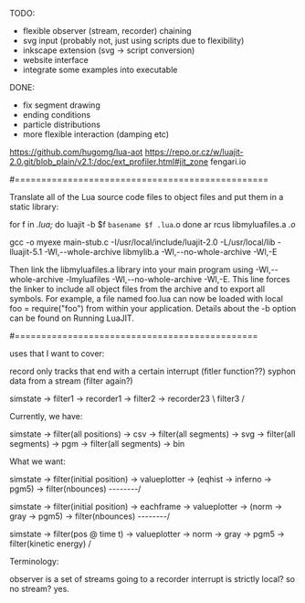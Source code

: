 TODO:

* flexible observer (stream, recorder) chaining
* svg input (probably not, just using scripts due to flexibility)
* inkscape extension (svg -> script conversion)
* website interface
* integrate some examples into executable

DONE:

* fix segment drawing
* ending conditions
* particle distributions
* more flexible interaction (damping etc)


https://github.com/hugomg/lua-aot
https://repo.or.cz/w/luajit-2.0.git/blob_plain/v2.1:/doc/ext_profiler.html#jit_zone
fengari.io

#================================================

Translate all of the Lua source code files to object files and put them in a static library:

for f in *.lua;* do
    luajit -b $f `basename $f .lua`.o
done
ar rcus libmyluafiles.a *.o*

gcc -o myexe main-stub.c -I/usr/local/include/luajit-2.0 -L/usr/local/lib -lluajit-5.1 -Wl,--whole-archive libmylib.a -Wl,--no-whole-archive -Wl,-E

Then link the libmyluafiles.a library into your main program using -Wl,--whole-archive -lmyluafiles -Wl,--no-whole-archive -Wl,-E.
This line forces the linker to include all object files from the archive and to export all symbols.
For example, a file named foo.lua can now be loaded with local foo = require("foo") from within your application.
Details about the -b option can be found on Running LuaJIT.

#==============================================

uses that I want to cover:

record only tracks that end with a certain interrupt (fitler function??)
syphon data from a stream (filter again?)

simstate -> filter1 -> recorder1
         -> filter2 -> recorder23
         \  filter3 /

Currently, we have:

simstate -> filter(all positions) -> csv
         -> filter(all segments) -> svg
         -> filter(all segments) -> pgm
         -> filter(all segments) -> bin

What we want:

simstate -> filter(initial position) -> valueplotter -> (eqhist -> inferno -> pgm5)
         -> filter(nbounces) --------/

simstate -> filter(initial position) -> eachframe -> valueplotter -> (norm -> gray -> pgm5)
         -> filter(nbounces) --------/

simstate -> filter(pos @ time t) -> valueplotter -> norm -> gray -> pgm5
         -> filter(kinetic energy) /

Terminology:

observer is a set of streams going to a recorder
interrupt is strictly local? so no stream? yes.
